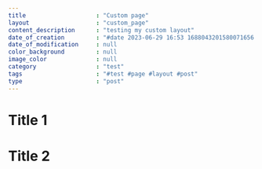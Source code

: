 ```yaml
---
title                    : "Custom page"
layout                   : "custom_page"
content_description      : "testing my custom layout"
date_of_creation         : "#date 2023-06-29 16:53 1688043201580071656 GMT"
date_of_modification     : null
color_background         : null
image_color              : null
category                 : "test"
tags                     : "#test #page #layout #post" 
type                     : "post"
---
```



# Title 1

# Title 2
